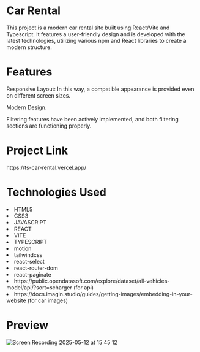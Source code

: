 <h1>Car Rental</h1>
  
<p>This project is a modern car rental site built using React/Vite and Typescript. It features a user-friendly design and is developed with the latest technologies, utilizing various npm and React libraries to create a modern structure.</p>

<h1>Features</h1>

<p>Responsive Layout: In this way, a compatible appearance is provided even on different screen sizes.</p>
<p>Modern Design.</p>
<p>Filtering features have been actively implemented, and both filtering sections are functioning properly.</p>

<h1>Project Link</h1>
<p>https://ts-car-rental.vercel.app/</p>

<h1>Technologies Used</h1>

<li>HTML5</li>
<li>CSS3</li>
<li>JAVASCRIPT</li>
<li>REACT</li>
<li>VITE</li>
<li>TYPESCRIPT</li>
<li>motion</li>
<li>tailwindcss</li>
<li>react-select</li>
<li>react-router-dom</li>
<li>react-paginate</li>
<li>https://public.opendatasoft.com/explore/dataset/all-vehicles-model/api/?sort=scharger (for api)</li>
<li>https://docs.imagin.studio/guides/getting-images/embedding-in-your-website (for car images)</li>

<h1>Preview</h1>

![Screen Recording 2025-05-12 at 15 45 12](https://github.com/user-attachments/assets/30e233b7-bd1a-407e-bed8-a6cda9b65f89)

